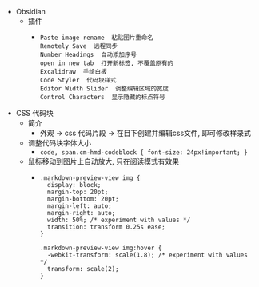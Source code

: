 - Obsidian
	- 插件
		- ```
		  Paste image rename  粘贴图片重命名
		  Remotely Save  远程同步
		  Number Headings  自动添加序号
		  open in new tab  打开新标签, 不覆盖原有的
		  Excalidraw  手绘白板
		  Code Styler  代码块样式
		  Editor Width Slider  调整编辑区域的宽度
		  Control Characters  显示隐藏的标点符号
		  ```
- CSS 代码块
	- 简介
		- 外观 -> css 代码片段 -> 在目下创建并编辑css文件, 即可修改样录式
	- 调整代码块字体大小
		- `code, span.cm-hmd-codeblock { font-size: 24px!important; }`
	- 鼠标移动到图片上自动放大, 只在阅读模式有效果
		- ```
		  .markdown-preview-view img {
		    display: block;
		    margin-top: 20pt;
		    margin-bottom: 20pt;
		    margin-left: auto;
		    margin-right: auto;
		    width: 50%; /* experiment with values */
		    transition: transform 0.25s ease;
		  }
		  
		  .markdown-preview-view img:hover {
		    -webkit-transform: scale(1.8); /* experiment with values */
		    transform: scale(2);
		  }
		  ```